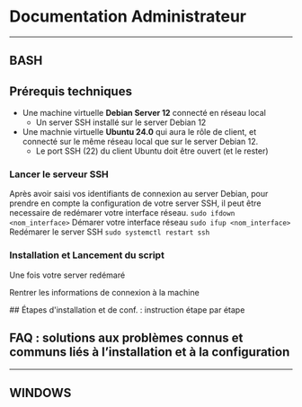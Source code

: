 # Documentation Administrateur

_______________________________________________

## BASH
## Prérequis techniques

- Une machine virtuelle __Debian Server 12__ connecté en réseau local
  - Un server SSH installé sur le server Debian 12
- Une machnie virtuelle __Ubuntu 24.0__ qui aura le rôle de client, et connecté sur le même réseau local que sur le server Debian 12.
  - Le port SSH (22) du client Ubuntu doit être ouvert (et le rester)    

### Lancer le serveur SSH
Après avoir saisi vos identifiants de connexion au server Debian, pour prendre en compte la configuration de votre server SSH, il peut être necessaire de redémarer votre interface réseau.
`sudo ifdown <nom_interface>`
Démarer votre interface réseau
`sudo ifup <nom_interface>`
Redémarer le server SSH
`sudo systemctl restart ssh`

### Installation et Lancement du script
Une fois votre server redémaré

Rentrer les informations de connexion à la machine 


## Étapes d'installation et de conf. : instruction étape par étape


## FAQ : solutions aux problèmes connus et communs liés à l’installation et à la configuration

_________________________________________________

## WINDOWS
